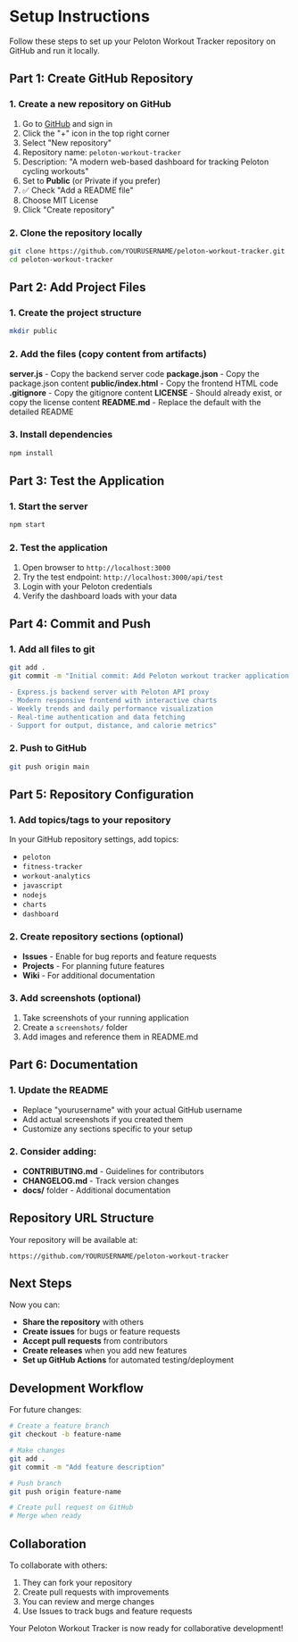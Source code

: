 # Setup Instructions

Follow these steps to set up your Peloton Workout Tracker repository on GitHub and run it locally.

## Part 1: Create GitHub Repository

### 1. Create a new repository on GitHub
1. Go to [GitHub](https://github.com) and sign in
2. Click the "+" icon in the top right corner
3. Select "New repository"
4. Repository name: `peloton-workout-tracker`
5. Description: "A modern web-based dashboard for tracking Peloton cycling workouts"
6. Set to **Public** (or Private if you prefer)
7. ✅ Check "Add a README file"
8. Choose MIT License
9. Click "Create repository"

### 2. Clone the repository locally
```bash
git clone https://github.com/YOURUSERNAME/peloton-workout-tracker.git
cd peloton-workout-tracker
```

## Part 2: Add Project Files

### 1. Create the project structure
```bash
mkdir public
```

### 2. Add the files (copy content from artifacts)

**server.js** - Copy the backend server code
**package.json** - Copy the package.json content
**public/index.html** - Copy the frontend HTML code
**.gitignore** - Copy the gitignore content
**LICENSE** - Should already exist, or copy the license content
**README.md** - Replace the default with the detailed README

### 3. Install dependencies
```bash
npm install
```

## Part 3: Test the Application

### 1. Start the server
```bash
npm start
```

### 2. Test the application
1. Open browser to `http://localhost:3000`
2. Try the test endpoint: `http://localhost:3000/api/test`
3. Login with your Peloton credentials
4. Verify the dashboard loads with your data

## Part 4: Commit and Push

### 1. Add all files to git
```bash
git add .
git commit -m "Initial commit: Add Peloton workout tracker application

- Express.js backend server with Peloton API proxy
- Modern responsive frontend with interactive charts
- Weekly trends and daily performance visualization  
- Real-time authentication and data fetching
- Support for output, distance, and calorie metrics"
```

### 2. Push to GitHub
```bash
git push origin main
```

## Part 5: Repository Configuration

### 1. Add topics/tags to your repository
In your GitHub repository settings, add topics:
- `peloton`
- `fitness-tracker`  
- `workout-analytics`
- `javascript`
- `nodejs`
- `charts`
- `dashboard`

### 2. Create repository sections (optional)
- **Issues** - Enable for bug reports and feature requests
- **Projects** - For planning future features
- **Wiki** - For additional documentation

### 3. Add screenshots (optional)
1. Take screenshots of your running application
2. Create a `screenshots/` folder
3. Add images and reference them in README.md

## Part 6: Documentation

### 1. Update the README
- Replace "yourusername" with your actual GitHub username
- Add actual screenshots if you created them
- Customize any sections specific to your setup

### 2. Consider adding:
- **CONTRIBUTING.md** - Guidelines for contributors
- **CHANGELOG.md** - Track version changes
- **docs/** folder - Additional documentation

## Repository URL Structure

Your repository will be available at:
```
https://github.com/YOURUSERNAME/peloton-workout-tracker
```

## Next Steps

Now you can:
- **Share the repository** with others
- **Create issues** for bugs or feature requests  
- **Accept pull requests** from contributors
- **Create releases** when you add new features
- **Set up GitHub Actions** for automated testing/deployment

## Development Workflow

For future changes:
```bash
# Create a feature branch
git checkout -b feature-name

# Make changes
git add .
git commit -m "Add feature description"

# Push branch
git push origin feature-name

# Create pull request on GitHub
# Merge when ready
```

## Collaboration

To collaborate with others:
1. They can fork your repository
2. Create pull requests with improvements
3. You can review and merge changes
4. Use Issues to track bugs and feature requests

Your Peloton Workout Tracker is now ready for collaborative development!
